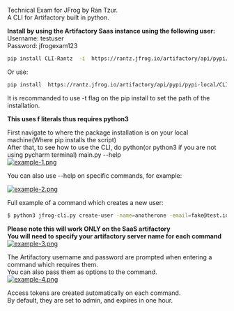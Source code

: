 Technical Exam for JFrog by Ran Tzur.<br>
A CLI for Artifactory built in python.<br>

<b>Install by using the Artifactory Saas instance using the following user:</b><br>
Username: testuser<br>
Password: jfrogexam123
```sh
pip install CLI-Rantz  -i  https://rantz.jfrog.io/artifactory/api/pypi/pypi-local/simple
```

Or use:<br>
```sh
pip install  https://rantz.jfrog.io/artifactory/api/pypi/pypi-local/CLI-Rantz/0.1/CLI-Rantz-0.4.tar.gz
```

It is recommanded to use -t flag on the pip install to set the path of the installation.


<b>This uses f literals thus requires python3</b><br>

First navigate to where the package installation is on your local machine(Where pip installs the script)<br>
After that, to see how to use the CLI, do python(or python3 if you are not using pycharm terminal) main.py --help<br>
[![example-1.png](https://i.postimg.cc/9f3VMzPK/example-1.png)](https://postimg.cc/FYxwCrBV)
<br>

You can also use --help on specific commands, for example:

[![example-2.png](https://i.postimg.cc/7P2h5cfc/example-2.png)](https://postimg.cc/NLQBVd87)
<br>

Full example of a command which creates a new user:<br>
```sh
$ python3 jfrog-cli.py create-user -name=anotherone -email=fake@test.io -new-pass=something12345
```

<b>Please note this will work ONLY on the SaaS artifactory</b><br>
<b>You will need to specify your artifactory server name for each command</b><br>
[![example-3.png](https://i.postimg.cc/15MQXcc2/example-3.png)](https://postimg.cc/TpySHbsJ)
<br>

The Artifactory username and password are prompted when entering a command which requires them.<br>
You can also pass them as options to the command.<br>
[![example-4.png](https://i.postimg.cc/1zLgy943/example-4.png)](https://postimg.cc/NykG4v13)

Access tokens are created automatically on each command.<br>
By default, they are set to admin, and expires in one hour.


